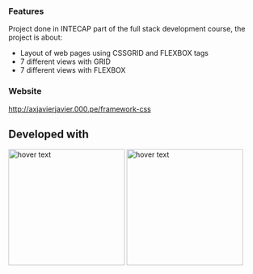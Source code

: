 ### Features
Project done in INTECAP part of the full stack development course, the project is about:

- Layout of web pages using CSSGRID and FLEXBOX tags
- 7 different views with GRID
- 7 different views with FLEXBOX

### Website

http://axjavierjavier.000.pe/framework-css


## Developed with
<p>
        <img src="https://i0.wp.com/css-tricks.com/wp-content/uploads/2021/01/html5-css3.jpg?resize=498%2C249&ssl=1" width="230" title="hover text">
  <img src="https://upload.wikimedia.org/wikipedia/commons/thumb/b/b2/Bootstrap_logo.svg/800px-Bootstrap_logo.svg.png" width="230" title="hover text">
</p>
